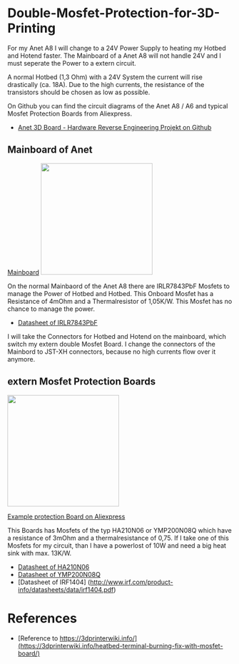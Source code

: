 # Double-Mosfet-Protection-for-3D-Printing

For my Anet A8 I will change to a 24V Power Supply to heating my Hotbed and Hotend faster.
The Mainboard of a Anet A8 will not handle 24V and I must seperate the Power to a extern circuit.

A normal Hotbed (1,3 Ohm) with a 24V System the current will rise drastically (ca. 18A).
Due to the high currents, the resistance of the transistors should be chosen as low as possible.

On Github you can find the circuit diagrams of the Anet A8 / A6 and typical Mosfet Protection Boards from Aliexpress.
* [Anet 3D Board - Hardware Reverse Engineering Projekt on Github ](https://github.com/ralf-e/ANET-3D-Board-V1.0)

## Mainboard of Anet
[Mainboard](https://chinadrucker.de/wp-content/uploads/2017/07/072917_1833_ListederErs7.png)
<img src="https://chinadrucker.de/wp-content/uploads/2017/07/072917_1833_ListederErs7.png" alt="" data-canonical-src="https://chinadrucker.de/wp-content/uploads/2017/07/072917_1833_ListederErs7.png" width="250" height="250" />

On the normal Mainbaord of the Anet A8 there are IRLR7843PbF Mosfets to manage the Power of Hotbed and Hotbed.
This Onboard Mosfet has a Resistance of 4mOhm and a Thermalresistor of 1,05K/W. This Mosfet has no chance to manage the power.
* [Datasheet of IRLR7843PbF](https://www.infineon.com/dgdl/irlr7843pbf.pdf?fileId=5546d462533600a40153566de53526d8)
 
I will take the Connectors for Hotbed and Hotend on the mainboard, which switch my extern double Mosfet Board. I change the connectors of the Mainbord to JST-XH connectors, because no high currents flow over it anymore.

## extern Mosfet Protection Boards
<img src="https://s3-ap-southeast-1.amazonaws.com/a2.datacaciques.com/wm/1650504465/3565163477/4090666767.png" alt="" data-canonical-src="https://s3-ap-southeast-1.amazonaws.com/a2.datacaciques.com/wm/1650504465/3565163477/4090666767.png" width="250" height="250" />

[Example protection Board on Aliexpress](https://de.aliexpress.com/item/3D-Printer-Parts-Heated-Bed-Power-Module-Board-25A-MOSFET-For-Chitu-Motherboard/32814486198.html)

This Boards has Mosfets of the typ HA210N06 or YMP200N08Q which have a resistance of 3mOhm and a thermalresistance of 0,75. If I take one of this Mosfets for my circuit, than I have a powerlost of 10W and need a big heat sink with max. 13K/W.

* [Datasheet of HA210N06](http://www.cecb2b.com/batchupload/inventoryother/zfa_ic_inventory/201495/zfa__332199_f13c9a0a038c37904c57614f101672ad.PDF)
* [Datasheet of YMP200N08Q](http://www.2150692.ru/files/ymp200n08q.pdf)
* [Datasheet of IRF1404] (http://www.irf.com/product-info/datasheets/data/irf1404.pdf)
# References
- [Reference to https://3dprinterwiki.info/](https://3dprinterwiki.info/heatbed-terminal-burning-fix-with-mosfet-board/)

